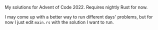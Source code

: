 My solutions for Advent of Code 2022. Requires nightly Rust for now.

I may come up with a better way to run different days' problems, but for now I just edit `main.rs` with the solution I want to run.
